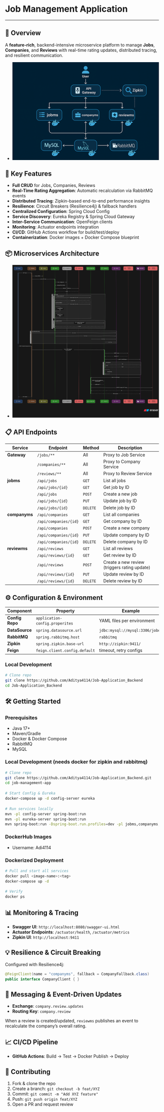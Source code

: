# Job Management Application

&#x20;  &#x20;

---

## 🌟 Overview

A **feature-rich**, backend-intensive microservice platform to manage **Jobs**, **Companies**, and **Reviews** with real-time rating updates, distributed tracing, and resilient communication.
- ![JobImage](docs/images/Job_Img.png)

## 🚀 Key Features

- **Full CRUD** for Jobs, Companies, Reviews
- **Real-Time Rating Aggregation**: Automatic recalculation via RabbitMQ events
- **Distributed Tracing**: Zipkin-based end-to-end performance insights
- **Resilience**: Circuit Breakers (Resilience4j) & fallback handlers
- **Centralized Configuration**: Spring Cloud Config
- **Service Discovery**: Eureka Registry & Spring Cloud Gateway
- **Inter-Service Communication**: OpenFeign clients
- **Monitoring**: Actuator endpoints integration
- **CI/CD**: GitHub Actions workflow for build/test/deploy
- **Containerization**: Docker images + Docker Compose blueprint

## 📦 Microservices Architecture
- ![Architecture Diagram](docs/images/architechture.svg)

## 📋 API Endpoints

| Service       | Endpoint              | Method   | Description                                  |
| ------------- | --------------------- | -------- | -------------------------------------------- |
| **Gateway**   | `/jobs/**`            | All      | Proxy to Job Service                         |
|               | `/companies/**`       | All      | Proxy to Company Service                     |
|               | `/reviews/**`         | All      | Proxy to Review Service                      |
| **jobms**     | `/api/jobs`           | `GET`    | List all jobs                                |
|               | `/api/jobs/{id}`      | `GET`    | Get job by ID                                |
|               | `/api/jobs`           | `POST`   | Create a new job                             |
|               | `/api/jobs/{id}`      | `PUT`    | Update job by ID                             |
|               | `/api/jobs/{id}`      | `DELETE` | Delete job by ID                             |
| **companyms** | `/api/companies`      | `GET`    | List all companies                           |
|               | `/api/companies/{id}` | `GET`    | Get company by ID                            |
|               | `/api/companies`      | `POST`   | Create a new company                         |
|               | `/api/companies/{id}` | `PUT`    | Update company by ID                         |
|               | `/api/companies/{id}` | `DELETE` | Delete company by ID                         |
| **reviewms**  | `/api/reviews`        | `GET`    | List all reviews                             |
|               | `/api/reviews/{id}`   | `GET`    | Get review by ID                             |
|               | `/api/reviews`        | `POST`   | Create a new review (triggers rating update) |
|               | `/api/reviews/{id}`   | `PUT`    | Update review by ID                          |
|               | `/api/reviews/{id}`   | `DELETE` | Delete review by ID                          |

## ⚙️ Configuration & Environment

| Component       | Property                       | Example                         |
| --------------- | ------------------------------ | ------------------------------- |
| **Config Repo** | `application-config.properites`| YAML files per environment      |
| **DataSource**  | `spring.datasource.url`        | `jdbc:mysql://mysql:3306/jobdb` |
| **RabbitMQ**    | `spring.rabbitmq.host`         | `rabbitmq`                      |
| **Zipkin**      | `spring.zipkin.base-url`       | `http://zipkin:9411/`           |
| **Feign**       | `feign.client.config.default`  | timeout, retry configs          |


### Local Development

```bash
# Clone repo
git clone https://github.com/Aditya4114/Job-Application_Backend
cd Job-Application_Backend
```


## 🛠️ Getting Started

### Prerequisites

- Java 17+
- Maven/Gradle
- Docker & Docker Compose
- RabbitMQ
- MySQL

### Local Development (needs docker for zipkin and rabbitmq)

```bash
# Clone repo
git clone https://github.com/Aditya4114/Job-Application_Backend.git
cd job-management-app

# Start Config & Eureka
docker-compose up -d config-server eureka

# Run services locally
mvn -pl config-server spring-boot:run
mvn -pl eureka-server spring-boot:run
mvn spring-boot:run -Dspring-boot.run.profiles=dev -pl jobms,companyms,reviewms,gateway
```

### DockerHub Images
- Username: Adi4114

### Dockerized Deployment

```bash
# Pull and start all services
docker pull <image-name>:<tag>
docker-compose up -d

# Verify
docker ps
```

## 📊 Monitoring & Tracing

- **Swagger UI**: `http://localhost:8080/swagger-ui.html`
- **Actuator Endpoints**: `/actuator/health`, `/actuator/metrics`
- **Zipkin UI**: `http://localhost:9411`

## 💡 Resilience & Circuit Breaking

Configured with Resilience4j:

```java
@FeignClient(name = "companyms", fallback = CompanyFallback.class)
public interface CompanyClient { }
```

## 🔄 Messaging & Event-Driven Updates

- **Exchange**: `company.review.updates`
- **Routing Key**: `company.review`

When a review is created/updated, `reviewms` publishes an event to recalculate the company’s overall rating.

## 📈 CI/CD Pipeline

- **GitHub Actions**: Build → Test → Docker Publish → Deploy

## 🤝 Contributing

1. Fork & clone the repo
2. Create a branch: `git checkout -b feat/XYZ`
3. Commit: `git commit -m "Add XYZ feature"`
4. Push: `git push origin feat/XYZ`
5. Open a PR and request review
